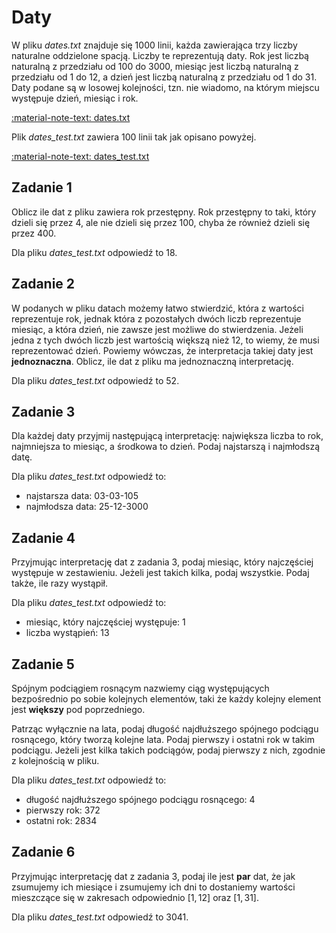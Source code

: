 # Daty

W pliku *dates.txt* znajduje się 1000 linii, każda zawierająca trzy liczby naturalne oddzielone spacją. Liczby te reprezentują daty. Rok jest liczbą naturalną z przedziału od 100 do 3000, miesiąc jest liczbą naturalną z przedziału od 1 do 12, a dzień jest liczbą naturalną z przedziału od 1 do 31. Daty podane są w losowej kolejności, tzn. nie wiadomo, na którym miejscu występuje dzień, miesiąc i rok.

[:material-note-text: dates.txt](../../../../assets/dates/dates.txt)

Plik *dates_test.txt* zawiera 100 linii tak jak opisano powyżej.

[:material-note-text: dates_test.txt](../../../../assets/dates/dates_test.txt)

## Zadanie 1

Oblicz ile dat z pliku zawiera rok przestępny. Rok przestępny to taki, który dzieli się przez 4, ale nie dzieli się przez 100, chyba że również dzieli się przez 400.

Dla pliku *dates_test.txt* odpowiedź to 18.

## Zadanie 2

W podanych w pliku datach możemy łatwo stwierdzić, która z wartości reprezentuje rok, jednak która z pozostałych dwóch liczb reprezentuje miesiąc, a która dzień, nie zawsze jest możliwe do stwierdzenia. Jeżeli jedna z tych dwóch liczb jest wartością większą nież 12, to wiemy, że musi reprezentować dzień. Powiemy wówczas, że interpretacja takiej daty jest **jednoznaczna**. Oblicz, ile dat z pliku ma jednoznaczną interpretację.

Dla pliku *dates_test.txt* odpowiedź to 52.

## Zadanie 3

Dla każdej daty przyjmij następującą interpretację: największa liczba to rok, najmniejsza to miesiąc, a środkowa to dzień. Podaj najstarszą i najmłodszą datę.

Dla pliku *dates_test.txt* odpowiedź to:

- najstarsza data: 03-03-105
- najmłodsza data: 25-12-3000

## Zadanie 4

Przyjmując interpretację dat z zadania 3, podaj miesiąc, który najczęściej występuje w zestawieniu. Jeżeli jest takich kilka, podaj wszystkie. Podaj także, ile razy wystąpił.

Dla pliku *dates_test.txt* odpowiedź to:

- miesiąc, który najczęściej występuje: 1
- liczba wystąpień: 13

## Zadanie 5

Spójnym podciągiem rosnącym nazwiemy ciąg występujących bezpośrednio po sobie kolejnych elementów, taki że każdy kolejny element jest **większy** pod poprzedniego. 

Patrząc wyłącznie na lata, podaj długość najdłuższego spójnego podciągu rosnącego, który tworzą kolejne lata. Podaj pierwszy i ostatni rok w takim podciągu. Jeżeli jest kilka takich podciągów, podaj pierwszy z nich, zgodnie z kolejnością w pliku.

Dla pliku *dates_test.txt* odpowiedź to:

- długość najdłuższego spójnego podciągu rosnącego: 4
- pierwszy rok: 372
- ostatni rok: 2834

## Zadanie 6

Przyjmując interpretację dat z zadania 3, podaj ile jest **par** dat, że jak zsumujemy ich miesiące i zsumujemy ich dni to dostaniemy wartości mieszczące się w zakresach odpowiednio $[1,12]$ oraz $[1,31]$.

Dla pliku *dates_test.txt* odpowiedź to 3041.